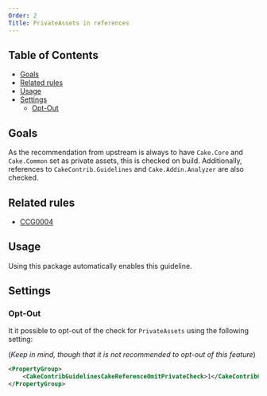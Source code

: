 ```yaml
---
Order: 2
Title: PrivateAssets in references
---
```


<!-- START doctoc generated TOC please keep comment here to allow auto update -->
<!-- DON'T EDIT THIS SECTION, INSTEAD RE-RUN doctoc TO UPDATE -->
## Table of Contents

- [Goals](#goals)
- [Related rules](#related-rules)
- [Usage](#usage)
- [Settings](#settings)
  - [Opt-Out](#opt-out)

<!-- END doctoc generated TOC please keep comment here to allow auto update -->

## Goals

As the recommendation from upstream is always to have `Cake.Core` and `Cake.Common` set as private assets, this is checked on build.
Additionally, references to `CakeContrib.Guidelines` and `Cake.Addin.Analyzer` are also checked.

## Related rules

 * [CCG0004](../rules/ccg0004)

## Usage

Using this package automatically enables this guideline.

## Settings

### Opt-Out

It it possible to opt-out of the check for `PrivateAssets` using the following setting:

(*Keep in mind, though that it is not recommended to opt-out of this feature*)

```xml
<PropertyGroup>
    <CakeContribGuidelinesCakeReferenceOmitPrivateCheck>1</CakeContribGuidelinesCakeReferenceOmitPrivateCheck>
</PropertyGroup>
```
